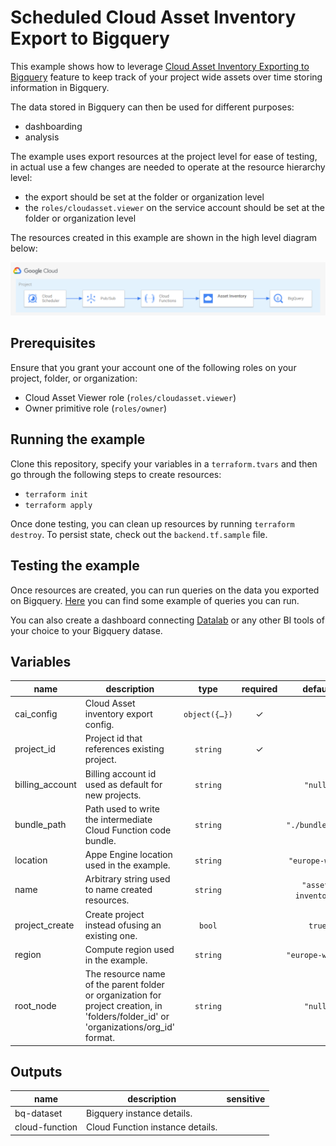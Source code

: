 # Scheduled Cloud Asset Inventory Export to Bigquery

This example shows how to leverage [Cloud Asset Inventory Exporting to Bigquery](https://cloud.google.com/asset-inventory/docs/exporting-to-bigquery) feature to keep track of your project wide assets over time storing information in Bigquery.

The data stored in Bigquery can then be used for different purposes:

- dashboarding
- analysis

The example uses export resources at the project level for ease of testing, in actual use a few changes are needed to operate at the resource hierarchy level:

- the export should be set at the folder or organization level
- the `roles/cloudasset.viewer` on the service account should be set at the folder or organization level

The resources created in this example are shown in the high level diagram below:

<img src="diagram.png" width="640px">

## Prerequisites

Ensure that you grant your account one of the following roles on your project, folder, or organization:

- Cloud Asset Viewer role (`roles/cloudasset.viewer`)
- Owner primitive role (`roles/owner`)

## Running the example

Clone this repository, specify your variables in a `terraform.tvars` and then go through the following steps to create resources:

- `terraform init`
- `terraform apply`

Once done testing, you can clean up resources by running `terraform destroy`. To persist state, check out the `backend.tf.sample` file.

## Testing the example

Once resources are created, you can run queries on the data you exported on Bigquery. [Here](https://cloud.google.com/asset-inventory/docs/exporting-to-bigquery#querying_an_asset_snapshot) you can find some example of queries you can run.

You can also create a dashboard connecting [Datalab](https://datastudio.google.com/) or any other BI tools of your choice to your Bigquery datase.

<!-- BEGIN TFDOC -->

## Variables

| name | description | type | required | default |
|---|---|:---:|:---:|:---:|
| cai_config | Cloud Asset inventory export config. | <code title="object&#40;&#123;&#10;  bq_dataset  &#61; string&#10;  bq_table    &#61; string&#10;  target_node &#61; string&#10;&#125;&#41;">object&#40;&#123;&#8230;&#125;&#41;</code> | ✓ |  |
| project_id | Project id that references existing project. | <code>string</code> | ✓ |  |
| billing_account | Billing account id used as default for new projects. | <code>string</code> |  | <code>&#34;null&#34;</code> |
| bundle_path | Path used to write the intermediate Cloud Function code bundle. | <code>string</code> |  | <code>&#34;.&#47;bundle.zip&#34;</code> |
| location | Appe Engine location used in the example. | <code>string</code> |  | <code>&#34;europe-west&#34;</code> |
| name | Arbitrary string used to name created resources. | <code>string</code> |  | <code>&#34;asset-inventory&#34;</code> |
| project_create | Create project instead ofusing an existing one. | <code>bool</code> |  | <code>true</code> |
| region | Compute region used in the example. | <code>string</code> |  | <code>&#34;europe-west1&#34;</code> |
| root_node | The resource name of the parent folder or organization for project creation, in 'folders/folder_id' or 'organizations/org_id' format. | <code>string</code> |  | <code>&#34;null&#34;</code> |

## Outputs

| name | description | sensitive |
|---|---|:---:|
| bq-dataset | Bigquery instance details. |  |
| cloud-function | Cloud Function instance details. |  |


<!-- END TFDOC -->
